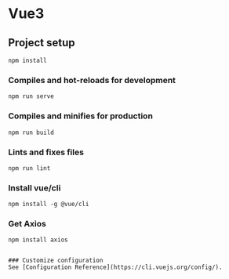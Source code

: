 # Vue3

## Project setup
```
npm install
```

### Compiles and hot-reloads for development
```
npm run serve
```

### Compiles and minifies for production
```
npm run build
```

### Lints and fixes files
```
npm run lint
```

### Install vue/cli
```
npm install -g @vue/cli
```

### Get Axios
```
npm install axios


### Customize configuration
See [Configuration Reference](https://cli.vuejs.org/config/).
